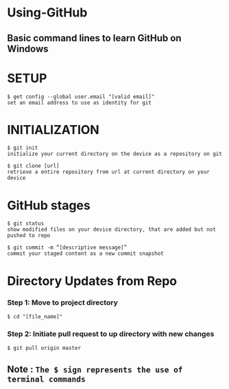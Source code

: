 ﻿# Using-GitHub
## Basic command lines to learn GitHub on Windows

# SETUP

```
$ get config --global user.email "[valid email]"
set an email address to use as identity for git
```

# INITIALIZATION
```
$ git init
initialize your current directory on the device as a repository on git
```
```
$ git clone [url]
retrieve a entire repository from url at current directory on your device
```

# GitHub stages
```
$ git status
show modified files on your device directory, that are added but not pushed to repo
```
```
$ git commit -m “[descriptive message]”
commit your staged content as a new commit snapshot
```

# Directory Updates from Repo
### Step 1: Move to project directory
```
$ cd "[file_name]"
```
### Step 2: Initiate pull request to up directory with new changes
```
$ git pull origin master

```
## Note : ``` The $ sign represents the use of terminal commands ```

